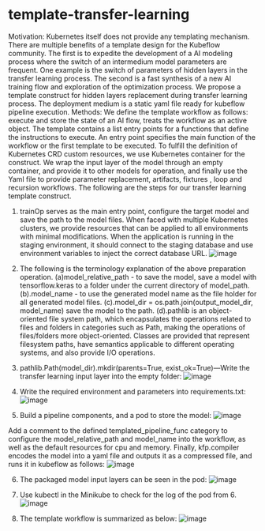 # template-transfer-learning
Motivation:
Kubernetes itself does not provide any templating mechanism.  There are multiple benefits of a template design for the Kubeflow community.  The first is to expedite the development of a AI modeling process where the switch of an intermedium model parameters are frequent.  One example is the switch of parameters of  hidden layers in the transfer learning process.  The second is a fast synthesis of a new AI training flow and exploration of the optimization process.  We propose a template construct for hidden layers replacement during transfer learning process.  The deployment medium is a static yaml file ready for kubeflow pipeline execution. 
Methods:
We define the template workflow as follows: execute and store the state of an AI flow, treats the workflow as an active object.  The template contains a list entry points for a functions that define the instructions to execute.  An entry point specifies the main function of the workflow or the first template to be executed.
To fulfill the definition of Kubernetes CRD custom resources, we use Kubernetes container for the construct.  We wrap the input layer of the model through an empty container, and provide it to other models for operation, and finally use the Yaml file to provide parameter replacement, artifacts, fixtures , loop and recursion workflows.  The following are the steps for our transfer learning template construct.
1.	trainOp serves as the main entry point, configure the target model and save the path to the model files.  When faced with multiple Kubernetes clusters, we provide resources that can be applied to all environments with minimal modifications.  When the application is running in the staging environment, it should connect to the staging database and use environment variables to inject the correct database URL.
![image](https://user-images.githubusercontent.com/98388839/166742105-656b47a6-86c7-447a-a082-af7928fe972a.png)

2.	The following is the terminology explanation of the above preparation operation.
(a)model_relative_path - to save the model, save a model with tensorflow.keras to a folder under the current directory of model_path.
(b).model_name - to use the generated model name as the file holder for all generated model files.
(c).model_dir = os.path.join(output_model_dir, model_name) save the model to the path.
(d).pathlib is an object-oriented file system path, which encapsulates the operations related to files and folders in categories such as Path, making the operations of files/folders more object-oriented. Classes are provided that represent filesystem paths, have semantics applicable to different operating systems, and also provide I/O operations.
3.	pathlib.Path(model_dir).mkdir(parents=True, exist_ok=True)—Write the transfer learning input layer into the empty folder:
![image](https://user-images.githubusercontent.com/98388839/166742140-4d7f152c-eeaf-48f2-9e58-c22887469cd1.png)

4.	Write the required environment and parameters into requirements.txt:
![image](https://user-images.githubusercontent.com/98388839/166742174-5dc34cca-4732-41ac-86ad-51e70e296e4f.png)

5.	Build a pipeline components, and a pod to store the model:
![image](https://user-images.githubusercontent.com/98388839/166742191-314342db-75eb-4fa6-b23c-64c1390c421a.png)

Add a comment to the defined templated_pipeline_func category to configure the model_relative_path and model_name into the workflow, as well as the default resources for cpu and memory.  Finally, kfp.compiler encodes the model into a yaml file and outputs it as a compressed file, and runs it in kubeflow as follows:
![image](https://user-images.githubusercontent.com/98388839/166742294-de7de841-236b-4842-8961-1b2aded0918e.png)

6.	The packaged model input layers can be seen in the pod:
![image](https://user-images.githubusercontent.com/98388839/166742327-d64d2fe6-bbc9-492c-af58-bcf67429abbb.png)

7.	Use kubectl in the Minikube to check for the log of the pod from 6.
![image](https://user-images.githubusercontent.com/98388839/166742355-7ed029f5-f22c-46d7-a50d-86a14b80cbc1.png)

8.	The template workflow is summarized as below:
![image](https://user-images.githubusercontent.com/98388839/166742375-6370162a-52e6-4e9e-b10a-86a3db84209c.png)
 
